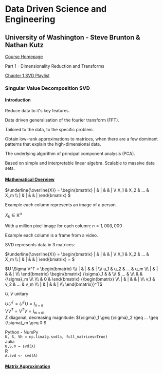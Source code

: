 # Data Driven Science and Engineering
## University of Washington - Steve Brunton & Nathan Kutz

[Course Homepage](https://databookuw.com/)  

Part 1 - Dimensionality Reduction and Transforms

[Chapter 1 SVD Playlist](https://www.youtube.com/watch?v=gXbThCXjZFM&list=PLMrJAkhIeNNSVjnsviglFoY2nXildDCcv&index=1)  


### Singular Value Decomposition SVD

#### Introduction

Reduce data to it's key features.

Data driven generalisation of the fourier transform (FFT).

Tailored to the data, to the specific problem.

Obtain low-rank approximations to matrices, when there are a few dominant patterns that explain the high-dimensional data.  

The underlying algorithm of principal component analysis (PCA).  

Based on simple and interpretable linear algebra. Scalable to massive data sets.  

#### [Mathematical Overview](https://www.youtube.com/watch?v=nbBvuuNVfco&list=PLMrJAkhIeNNSVjnsviglFoY2nXildDCcv&index=2)

$\underline{\overline{X}} = \begin{bmatrix} | & | & & | \\\ X_1 & X_2 & ... & X_m \\\ | & | & & | \end{bmatrix} $

Example each column represents an image of a person.  

$X_k \in \mathbb{R^n}$

With a million pixel image for each column: $n=1,000,000$

Example each column is a frame from a video.  

SVD represents data in 3 matrices:

$\underline{\overline{X}} = \begin{bmatrix} | & | & & | \\\ X_1 & X_2 & ... & X_m \\\ | & | & & | \end{bmatrix} = $  

$U \Sigma V^T = \begin{bmatrix} \\\ | & | & & | \\\ u_1 & u_2 & ... & u_m \\\ | & | & & | \\\ \end{bmatrix} \begin{bmatrix} {\sigma}_1 & & \\\  & ... & \\\  & & {\sigma}_m \\\  \\\ & 0 & \end{bmatrix} {\begin{bmatrix} \\\ | & | & & | \\\ v_1 & v_2 & ... & v_m \\\ | & | & & | \\\ \end{bmatrix}}^T$  

$U, V$ unitary  

$UU^T=U^TU=I_{n \times n}$  
$VV^T=V^TV=I_{m \times m}$  
$\Sigma$ diagonal, decreasing magnitude: ${\sigma}_1 \geq {\sigma}_2 \geq ... \geq {\sigma}_m \geq 0 $  

Python - NumPy  
```U, S, Vh = np.linalg.svd(a, full_matrices=True)```  
Julia  
```U,S,V = svd(X)```  
R  
```A.svd <- svd(A)```


#### [Matrix Approximation](https://www.youtube.com/watch?v=xy3QyyhiuY4&list=PLMrJAkhIeNNSVjnsviglFoY2nXildDCcv&index=3)

